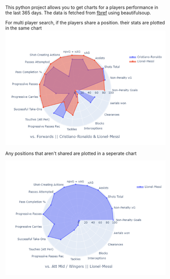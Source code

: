 This python project allows you to get charts for a players performance in the last 365 days. The data is fetched from [fbref](Fbref.com) using beautifulsoup. 

For multi player search, if the players share a position. their stats are plotted in the same chart
<img src="examples/exampleDual.png" >
<!-- ![Multiple Players](/examples/exampleDual.png)
*Messi and Ronaldo share the forward postion* -->

Any positions that aren't shared are plotted in a seperate chart
<!-- ![Single Player](/examples/exampleSingle.png) -->
<img src="examples/exampleSingle.png" rsize>


